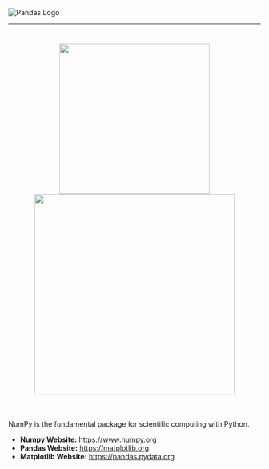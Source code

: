 <picture align="center">
  <source media="(prefers-color-scheme: dark)" srcset="https://pandas.pydata.org/static/img/pandas_white.svg">
  <img alt="Pandas Logo" src="https://pandas.pydata.org/static/img/pandas.svg">
</picture>

-----------------


<h1 align="center">
<img src="https://raw.githubusercontent.com/numpy/numpy/main/branding/logo/primary/numpylogo.svg" width="300">
<img src="https://matplotlib.org/_static/logo2.svg" width="400">
</h1><br>


NumPy is the fundamental package for scientific computing with Python.

- **Numpy Website:** https://www.numpy.org
- **Pandas Website:** https://matplotlib.org
- **Matplotlib Website:** https://pandas.pydata.org
